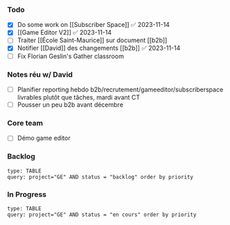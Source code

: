 ### Todo
- [x] Do some work on [[Subscriber Space]] ✅ 2023-11-14
- [x] [[Game Editor V2]] ✅ 2023-11-14
- [ ] Traiter [[École Saint-Maurice]] sur document [[b2b]]
- [x] Notifier [[David]] des changements [[b2b]] ✅ 2023-11-14
- [ ] Fix Florian Geslin's Gather classroom

### Notes réu w/ David
- [ ] Planifier reporting hebdo b2b/recrutement/gameeditor/subscriberspace
      livrables plutôt que tâches, mardi avant CT
- [ ] Pousser un peu b2b avant décembre

### Core team
- [ ] Démo game editor

### Backlog
```jira-search
type: TABLE
query: project="GE" AND status = "backlog" order by priority
```










### In Progress
```jira-search
type: TABLE
query: project="GE" AND status = "en cours" order by priority
```
